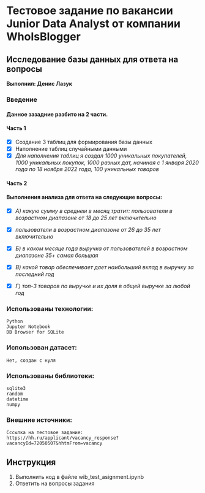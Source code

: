 # **Тестовое задание по вакансии Junior Data Analyst от компании WhoIsBlogger**
## Исследование базы данных для ответа на вопросы

**Выполнил: Денис Лазук**

### Введение
#### Данное зазадние разбито на 2 части.

#### Часть 1
- [x] Создание 3 таблиц для формирования базы данных
- [x] Наполнение таблиц случайными данными
- [x] *Для наполнения таблиц я создал 1000 уникальных покупателей, 1000 уникальных покупок, 1000 разных дат, начиная с 1 января 2020 года по 18 ноября 2022 года, 100 уникальных товаров*

#### Часть 2
#### Выполнения анализа для ответа на следующие вопросы:
- [x] *А) какую сумму в среднем в месяц тратит: пользователи в возрастном диапазоне от 18 до 25 лет включительно*
- [x] *пользователи в возрастном диапазоне от 26 до 35 лет включительно*
- [x] *Б) в каком месяце года выручка от пользователей в возрастном диапазоне 35+ самая большая*
- [x] *В) какой товар обеспечивает дает наибольший вклад в выручку за последний год*
- [x] *Г) топ-3 товаров по выручке и их доля в общей выручке за любой год*


### Использованы технологии:
```
Python
Jupyter Notebook
DB Browser for SQLite
```

### Использован датасет:
```
Нет, создан с нуля
```

### Использованы библиотеки:
```
sqlite3
random
datetime
numpy
```

### Внешние источники:
```
Сссылка на тестовое задание:
https://hh.ru/applicant/vacancy_response?vacancyId=72050507&hhtmFrom=vacancy
```

## Инструкция ##
1. Выполнить код в файле wib_test_asignment.ipynb
2. Ответить на вопросы задания
